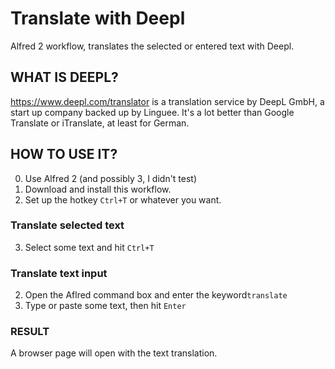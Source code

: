 # Translate with Deepl

Alfred 2 workflow, translates the selected or entered text with Deepl. 

## WHAT IS DEEPL?
https://www.deepl.com/translator is a translation service by DeepL GmbH,
a start up company backed up by Linguee. It's a lot better than Google
Translate or iTranslate, at least for German.

## HOW TO USE IT?

0. Use Alfred 2 (and possibly 3, I didn't test)
1. Download and install this workflow. 
2. Set up the hotkey `Ctrl+T` or whatever you want.

### Translate selected text
3. Select some text and hit `Ctrl+T`

### Translate text input
2. Open the Aflred command box and enter the keyword`translate `
3. Type or paste some text, then hit `Enter`

### RESULT
A browser page will open with the text translation. 
